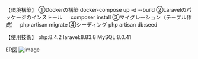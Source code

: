 【環境構築】 
①Dockerの構築 
docker-compose up -d --build 
②Laravelのパッケージのインストール 　
composer install 
③マイグレーション（テーブル作成）　
php artisan migrate 
④シーディング 
php artisan db:seed

【使用技術】
php:8.4.2 laravel:8.83.8 MySQL:8.0.41

ER図
![image](https://github.com/user-attachments/assets/d4158ee4-3fca-4d30-ba7a-e85560afad3b)

